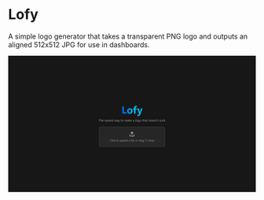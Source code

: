 # Lofy

A simple logo generator that takes a transparent PNG logo and outputs an aligned 512x512 JPG for use in dashboards.

![Screenshot](/assets/screenshot.png)
